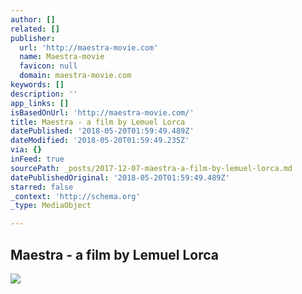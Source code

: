 ```yaml
---
author: []
related: []
publisher:
  url: 'http://maestra-movie.com'
  name: Maestra-movie
  favicon: null
  domain: maestra-movie.com
keywords: []
description: ''
app_links: []
isBasedOnUrl: 'http://maestra-movie.com/'
title: Maestra - a film by Lemuel Lorca
datePublished: '2018-05-20T01:59:49.489Z'
dateModified: '2018-05-20T01:59:49.235Z'
via: {}
inFeed: true
sourcePath: _posts/2017-12-07-maestra-a-film-by-lemuel-lorca.md
datePublishedOriginal: '2018-05-20T01:59:49.489Z'
starred: false
_context: 'http://schema.org'
_type: MediaObject

---
```

<article style=""><h1>Maestra - a film by Lemuel Lorca</h1><img src="http://maestra-movie.com/wp-content/uploads/2017/03/cropped-MAESTRACOVER.png" /></article>